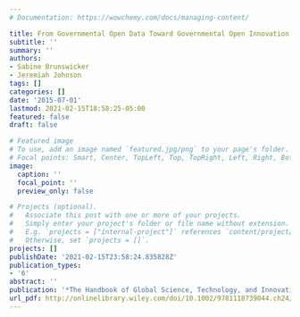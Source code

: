 ```yaml
---
# Documentation: https://wowchemy.com/docs/managing-content/

title: From Governmental Open Data Toward Governmental Open Innovation (GOI)
subtitle: ''
summary: ''
authors:
- Sabine Brunswicker
- Jeremiah Johnson
tags: []
categories: []
date: '2015-07-01'
lastmod: 2021-02-15T18:58:25-05:00
featured: false
draft: false

# Featured image
# To use, add an image named `featured.jpg/png` to your page's folder.
# Focal points: Smart, Center, TopLeft, Top, TopRight, Left, Right, BottomLeft, Bottom, BottomRight.
image:
  caption: ''
  focal_point: ''
  preview_only: false

# Projects (optional).
#   Associate this post with one or more of your projects.
#   Simply enter your project's folder or file name without extension.
#   E.g. `projects = ["internal-project"]` references `content/project/deep-learning/index.md`.
#   Otherwise, set `projects = []`.
projects: []
publishDate: '2021-02-15T23:58:24.835828Z'
publication_types:
- '6'
abstract: ''
publication: '*The Handbook of Global Science, Technology, and Innovation*'
url_pdf: http://onlinelibrary.wiley.com/doi/10.1002/9781118739044.ch24/summary
---
```


